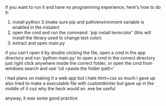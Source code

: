 if you want to run it and have no programming experience, here's how to do it:

1. install python 3 (make sure pip and path/environment variable is enabled in the instaler)
2. open the cmd and run the command: 'pip install termcolor' (this will install the library used to change text color)
3. extract and open main.py

if you can't open it by double clicking the file, open a cmd in the app directory and run 'python main.py'
to open a cmd in the correct directory just right click anywhere inside the correct folder, or open the cmd from windows search and use 'cd >paste the folder path<'



i had plans on making it a web app but i hate html+css so much i gave up
also tried to make a executable file with customtkinter but gave up in the middle of it cuz why the heck would an .exe be useful

anyway, it was some good practice 

